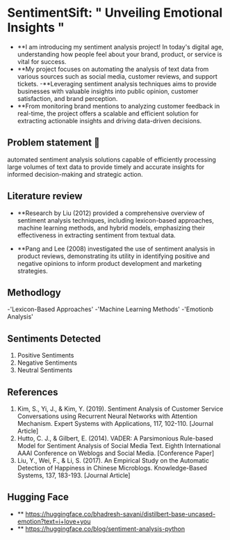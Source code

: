 # SentimentSift:  " Unveiling Emotional Insights "

- **I am introducing  my sentiment analysis project! In today's digital age, understanding how people feel about your brand, product, or service is vital for success. 
- **My project focuses on automating the analysis of text data from various sources such as social media, customer reviews, and support tickets.
-**Leveraging sentiment analysis techniques aims to provide businesses with valuable insights into public opinion, customer satisfaction, and brand perception.
 - **From monitoring brand mentions to analyzing customer feedback in real-time, the project offers a scalable and efficient solution for extracting actionable insights and driving data-driven decisions.

## Problem statement 📝
 automated sentiment analysis solutions capable of efficiently processing large volumes of text data to provide timely and accurate insights for informed decision-making and strategic action.

## Literature review 


 - **Research by Liu (2012) provided a comprehensive overview of sentiment analysis techniques, including lexicon-based approaches, machine learning methods, and hybrid models, emphasizing their effectiveness in extracting sentiment from textual data. 

 - **Pang and Lee (2008) investigated the use of sentiment analysis in product reviews, demonstrating its utility in identifying positive and negative opinions to inform product development and marketing strategies.

## Methodlogy 

-'Lexicon-Based Approaches'
-'Machine Learning Methods'
-'Emotionb Analysis'

## Sentiments Detected 
1. Positive Sentiments
2. Negative Sentiments
3. Neutral Sentiments

## References 
1. Kim, S., Yi, J., & Kim, Y. (2019). Sentiment Analysis of Customer Service Conversations using Recurrent Neural Networks with Attention Mechanism. Expert Systems with Applications, 117, 102-110. [Journal Article]
2. Hutto, C. J., & Gilbert, E. (2014). VADER: A Parsimonious Rule-based Model for Sentiment Analysis of Social Media Text. Eighth International AAAI Conference on Weblogs and Social Media. [Conference Paper]
3. Liu, Y., Wei, F., & Li, S. (2017). An Empirical Study on the Automatic Detection of Happiness in Chinese Microblogs. Knowledge-Based Systems, 137, 183-193. [Journal Article]


## Hugging Face 
- ** https://huggingface.co/bhadresh-savani/distilbert-base-uncased-emotion?text=i+love+you
- ** https://huggingface.co/blog/sentiment-analysis-python
